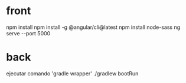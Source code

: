 # front
npm install
npm install -g @angular/cli@latest
npm install node-sass
ng serve --port 5000

# back
ejecutar comando 'gradle wrapper'
./gradlew bootRun